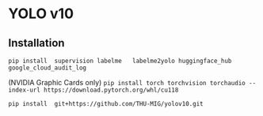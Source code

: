 # YOLO v10

## Installation

`pip install  supervision labelme   labelme2yolo huggingface_hub  google_cloud_audit_log`

(NVIDIA Graphic Cards only) `pip install torch torchvision torchaudio --index-url https://download.pytorch.org/whl/cu118`

`pip install  git+https://github.com/THU-MIG/yolov10.git`
